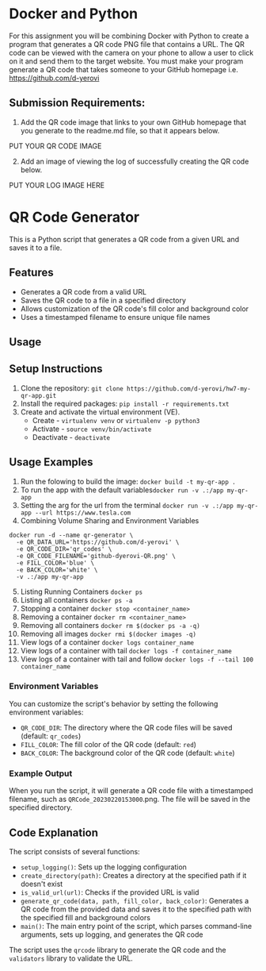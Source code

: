 # Docker and Python

For this assignment you will be combining Docker with Python to create a program that generates a QR code PNG file that contains a URL. The QR code can be viewed with the camera on your phone to allow a user to click on it and send them to the target website. You must make your program generate a QR code that takes someone to your GitHub homepage i.e. https://github.com/d-yerovi

## Submission Requirements:

1. Add the QR code image that links to your own GitHub homepage that you generate to the readme.md file, so that it appears below.

PUT YOUR QR CODE IMAGE

2.  Add an image of viewing the log of successfully creating the QR code below.

 PUT YOUR LOG IMAGE HERE


# QR Code Generator
This is a Python script that generates a QR code from a given URL and saves it to a file.

## Features
* Generates a QR code from a valid URL
* Saves the QR code to a file in a specified directory
* Allows customization of the QR code's fill color and background color
* Uses a timestamped filename to ensure unique file names

## Usage
**Setup Instructions**
--------------------

1. Clone the repository: `git clone https://github.com/d-yerovi/hw7-my-qr-app.git`
2. Install the required packages: `pip install -r requirements.txt`
3. Create and activate the virtual environment (VE).
    * Create - `virtualenv venv` or `virtualenv -p python3`
    * Activate - `source venv/bin/activate`
    * Deactivate - `deactivate` 

**Usage Examples**
-----------------

1. Run the folowing to build the image: `docker build -t my-qr-app .`
2. To run the app with the default variables`docker run -v .:/app my-qr-app`
3. Setting the arg for the url from the terminal `docker run -v .:/app my-qr-app --url https://www.tesla.com`
4. Combining Volume Sharing and Environment Variables
```
docker run -d --name qr-generator \
  -e QR_DATA_URL='https://github.com/d-yerovi' \
  -e QR_CODE_DIR='qr_codes' \
  -e QR_CODE_FILENAME='github-dyerovi-QR.png' \ 
  -e FILL_COLOR='blue' \
  -e BACK_COLOR='white' \
  -v .:/app my-qr-app
```
5. Listing Running Containers `docker ps`
6. Listing all containers `docker ps -a`
7. Stopping a container `docker stop <container_name>`
8. Removing a container `docker rm <container_name>`
9. Removing all containers `docker rm $(docker ps -a -q)`
10. Removing all images `docker rmi $(docker images -q)`
11. View logs of a container `docker logs container_name`
12. View logs of a container with tail `docker logs -f container_name`
13. View logs of a container with tail and follow `docker logs -f --tail 100 container_name`

### Environment Variables
You can customize the script's behavior by setting the following environment variables:

* `QR_CODE_DIR`: The directory where the QR code files will be saved (default: `qr_codes`)
* `FILL_COLOR`: The fill color of the QR code (default: `red`)
* `BACK_COLOR`: The background color of the QR code (default: `white`)

### Example Output
When you run the script, it will generate a QR code file with a timestamped filename, such as `QRCode_20230220153000`.png. The file will be saved in the specified directory.

## Code Explanation
The script consists of several functions:

* `setup_logging()`: Sets up the logging configuration
* `create_directory(path)`: Creates a directory at the specified path if it doesn't exist
* `is_valid_url(url)`: Checks if the provided URL is valid
* `generate_qr_code(data, path, fill_color, back_color)`: Generates a QR code from the provided data and saves it to the specified path with the specified fill and background colors
* `main()`: The main entry point of the script, which parses command-line arguments, sets up logging, and generates the QR code

The script uses the `qrcode` library to generate the QR code and the `validators` library to validate the URL.


